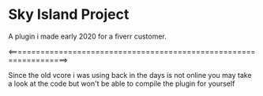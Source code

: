 # Sky Island Project
A plugin i made early 2020 for a fiverr customer. 

<===================================================================>

Since the old vcore i was using back in the days is not online you may take a look at the code but won't be able to compile the
plugin for yourself

